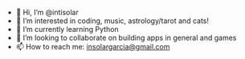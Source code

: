 - 👋 Hi, I’m @intisolar
- 👀 I’m interested in coding, music, astrology/tarot and cats!
- 🌱 I’m currently learning Python
- 💞️ I’m looking to collaborate on building apps in general and games
- 📫 How to reach me: insolargarcia@gmail.com

<!---
intisolar/intisolar is a ✨ special ✨ repository because its `README.md` (this file) appears on your GitHub profile.
You can click the Preview link to take a look at your changes.
--->
